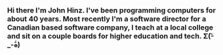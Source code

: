 ### Hi there I'm John Hinz.  I've been programming computers for about 40 years.  Most recently I'm a software director for a Canadian based software company, I teach at a local college and sit on a couple boards for higher education and tech. Σ(-᷅_-᷄๑)

<!--
**johnhinz/johnhinz** is a ✨ _special_ ✨ repository because its `README.md` (this file) appears on your GitHub profile.

Here are some ideas to get you started:

- 🔭 I’m currently working on ...
- 🌱 I’m currently learning ...
- 👯 I’m looking to collaborate on ...
- 🤔 I’m looking for help with ...
- 💬 Ask me about ...
- 📫 How to reach me: ...
- 😄 Pronouns: ...
- ⚡ Fun fact: ...
-->
